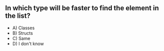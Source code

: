 ## In which type will be faster to find the element in the list?

- A) Classes
- B) Structs
- C) Same
- D) I don't know